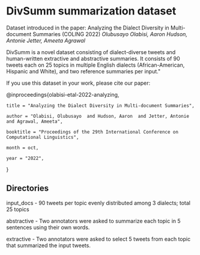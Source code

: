# DivSumm summarization dataset

Dataset introduced in the paper: Analyzing the Dialect Diversity in Multi-document Summaries (COLING 2022)
_Olubusayo Olabisi, Aaron Hudson, Antonie Jetter, Ameeta Agrawal_


DivSumm is a novel dataset consisting of dialect-diverse tweets and human-written extractive and abstractive summaries. It consists of 90 tweets each on 25 topics in multiple English dialects (African-American, Hispanic and White), and two reference summaries per input."


If you use this dataset in your work, please cite our paper:

@inproceedings{olabisi-etal-2022-analyzing,

    title = "Analyzing the Dialect Diversity in Multi-document Summaries",
    
    author = "Olabisi, Olubusayo  and Hudson, Aaron  and Jetter, Antonie  and Agrawal, Ameeta",
    
    booktitle = "Proceedings of the 29th International Conference on Computational Linguistics",
    
    month = oct,
    
    year = "2022",
    
}

## Directories

input_docs - 90 tweets per topic evenly distributed among 3 dialects; total 25 topics

abstractive - Two annotators were asked to summarize each topic in 5 sentences using their own words. 

extractive - Two annotators were asked to select 5 tweets from each topic that summarized the input tweets.
